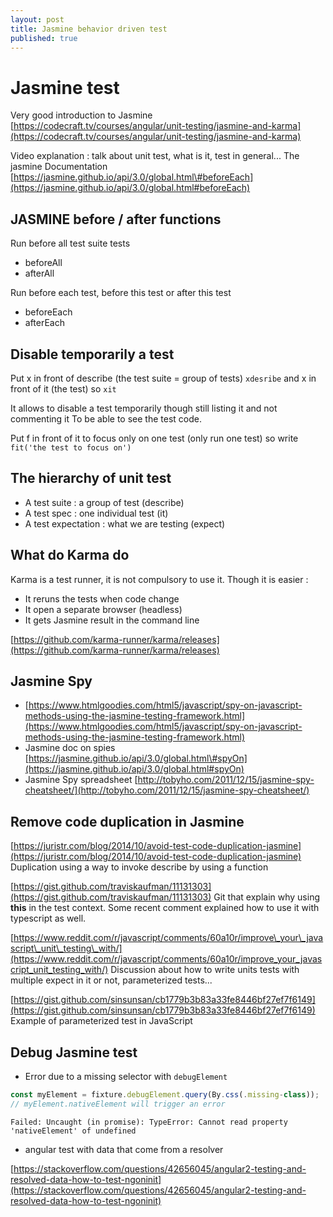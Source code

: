 ```yaml
---
layout: post
title: Jasmine behavior driven test
published: true
---
```


# Jasmine test

Very good introduction to Jasmine [https://codecraft.tv/courses/angular/unit-testing/jasmine-and-karma](https://codecraft.tv/courses/angular/unit-testing/jasmine-and-karma)

Video explanation : talk about unit test, what is it, test in general... The jasmine Documentation [https://jasmine.github.io/api/3.0/global.html\#beforeEach](https://jasmine.github.io/api/3.0/global.html#beforeEach)

## JASMINE before / after functions

Run before all test suite tests

* beforeAll 
* afterAll 

Run before each test, before this test or after this test

* beforeEach
* afterEach

## Disable temporarily a test

Put x in front of describe \(the test suite = group of tests\) `xdesribe` and x in front of it \(the test\) so `xit`

It allows to disable a test temporarily though still listing it and not commenting it To be able to see the test code.

Put f in front of it to focus only on one test \(only run one test\) so write `fit('the test to focus on')`

## The hierarchy of unit test

* A test suite : a group of test \(describe\)
* A test spec : one individual test \(it\)
* A test expectation : what we are testing \(expect\)

## What do Karma do

Karma is a test runner, it is not compulsory to use it. Though it is easier :

* It reruns the tests when code change 
* It open a separate browser \(headless\)
* It gets Jasmine result in the command line 

[https://github.com/karma-runner/karma/releases](https://github.com/karma-runner/karma/releases)

## Jasmine Spy

* [https://www.htmlgoodies.com/html5/javascript/spy-on-javascript-methods-using-the-jasmine-testing-framework.html](https://www.htmlgoodies.com/html5/javascript/spy-on-javascript-methods-using-the-jasmine-testing-framework.html)
* Jasmine doc on spies [https://jasmine.github.io/api/3.0/global.html\#spyOn](https://jasmine.github.io/api/3.0/global.html#spyOn)
* Jasmine Spy spreadsheet [http://tobyho.com/2011/12/15/jasmine-spy-cheatsheet/](http://tobyho.com/2011/12/15/jasmine-spy-cheatsheet/)

## Remove code duplication in Jasmine

[https://juristr.com/blog/2014/10/avoid-test-code-duplication-jasmine](https://juristr.com/blog/2014/10/avoid-test-code-duplication-jasmine) Duplication using a way to invoke describe by using a function

[https://gist.github.com/traviskaufman/11131303](https://gist.github.com/traviskaufman/11131303) Git that explain why using **this** in the test context. Some recent comment explained how to use it with typescript as well.

[https://www.reddit.com/r/javascript/comments/60a10r/improve\_your\_javascript\_unit\_testing\_with/](https://www.reddit.com/r/javascript/comments/60a10r/improve_your_javascript_unit_testing_with/) Discussion about how to write units tests with multiple expect in it or not, parameterized tests...

[https://gist.github.com/sinsunsan/cb1779b3b83a33fe8446bf27ef7f6149](https://gist.github.com/sinsunsan/cb1779b3b83a33fe8446bf27ef7f6149) Example of parameterized test in JavaScript

## Debug Jasmine test

* Error due to a missing selector with `debugElement`

```javascript
const myElement = fixture.debugElement.query(By.css(.missing-class));
// myElement.nativeElement will trigger an error
```

`Failed: Uncaught (in promise): TypeError: Cannot read property 'nativeElement' of undefined`

* angular test with data that come from a resolver

[https://stackoverflow.com/questions/42656045/angular2-testing-and-resolved-data-how-to-test-ngoninit](https://stackoverflow.com/questions/42656045/angular2-testing-and-resolved-data-how-to-test-ngoninit)

